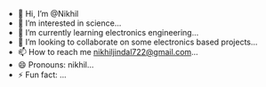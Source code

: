 - 👋 Hi, I’m @Nikhil
- 👀 I’m interested in science...
- 🌱 I’m currently learning electronics engineering...
- 💞️ I’m looking to collaborate on some electronics based projects...
- 📫 How to reach me nikhiljindal722@gmail.com...
- 😄 Pronouns: nikhil...
- ⚡ Fun fact: ...

<!---
alexishereok/alexishereok is a ✨ special ✨ repository because its `README.md` (this file) appears on your GitHub profile.
You can click the Preview link to take a look at your changes.
--->
